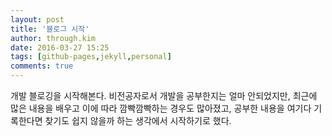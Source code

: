 ```yaml
---
layout: post
title: '블로그 시작'
author: through.kim
date: 2016-03-27 15:25
tags: [github-pages,jekyll,personal]
comments: true
---
```

개발 블로깅을 시작해본다.
비전공자로서 개발을 공부한지는 얼마 안되었지만, 최근에 많은 내용을 배우고 이에 따라 깜빡깜빡하는 경우도 많아졌고, 공부한 내용을 여기다 기록한다면 찾기도 쉽지 않을까 하는 생각에서 시작하기로 했다.